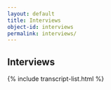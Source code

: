```yaml
---
layout: default
title: Interviews
object-id: interviews
permalink: interviews/
---
```

## Interviews

{% include transcript-list.html %}
